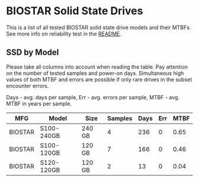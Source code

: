 BIOSTAR Solid State Drives
==========================

This is a list of all tested BIOSTAR solid state drive models and their MTBFs. See
more info on reliability test in the [README](https://github.com/linuxhw/SMART).

SSD by Model
------------

Please take all columns into account when reading the table. Pay attention on the
number of tested samples and power-on days. Simultaneous high values of both MTBF
and errors are possible if only rare drives in the subset encounter errors.

Days - avg. days per sample,
Err  - avg. errors per sample,
MTBF - avg. MTBF in years per sample.

| MFG       | Model              | Size   | Samples | Days  | Err   | MTBF |
|-----------|--------------------|--------|---------|-------|-------|------|
| BIOSTAR   | S100-240GB         | 240 GB | 4       | 236   | 0     | 0.65   |
| BIOSTAR   | S100-120GB         | 120 GB | 7       | 166   | 0     | 0.46   |
| BIOSTAR   | S120-120GB         | 120 GB | 2       | 13    | 0     | 0.04   |

